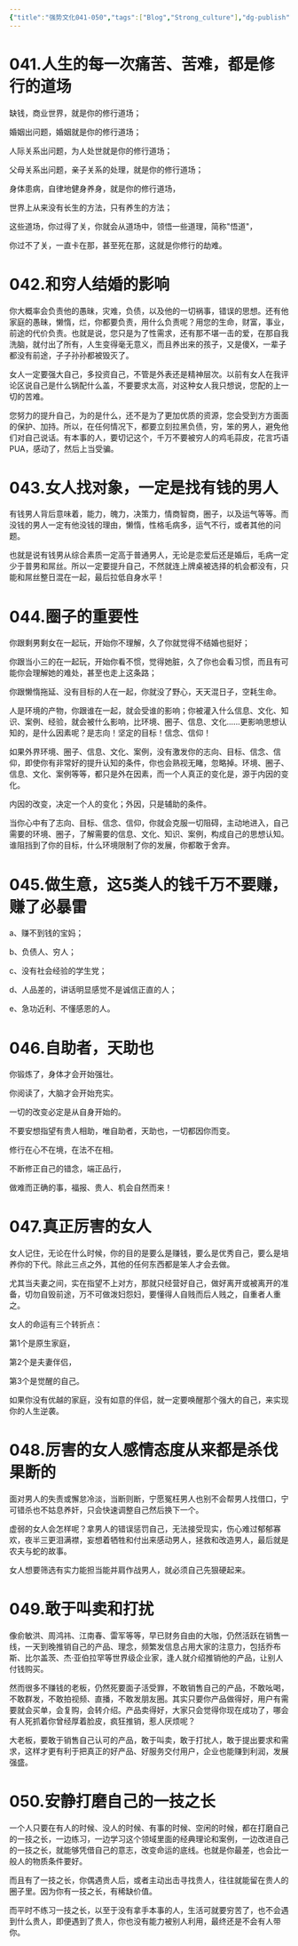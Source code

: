 ```yaml
---
{"title":"强势文化041-050","tags":["Blog","Strong_culture"],"dg-publish":true,"dg-note-icon":5,"permalink":"/🌓Interest_兴趣/Exalt/强势文化/05强势文化041-050/","dgPassFrontmatter":true,"noteIcon":5,"created":"2024-09-18T14:18:09.211+08:00","updated":"2024-09-18T19:36:56.929+08:00"}
---
```


# 041.人生的每一次痛苦、苦难，都是修行的道场

缺钱，商业世界，就是你的修行道场；

婚姻出问题，婚姻就是你的修行道场；

人际关系出问题，为人处世就是你的修行道场；

父母关系出问题，亲子关系的处理，就是你的修行道场；

身体患病，自律地健身养身，就是你的修行道场，

世界上从来没有长生的方法，只有养生的方法；

这些道场，你过得了关，你就会从道场中，领悟一些道理，简称"悟道"，

你过不了关，一直卡在那，甚至死在那，这就是你修行的劫难。

# 042.和穷人结婚的影响

你大概率会负责他的愚昧，灾难，负债，以及他的一切祸事，错误的思想。还有他家庭的愚昧，懒惰，烂，你都要负责，用什么负责呢？用您的生命，财富，事业，前途的代价负责。也就是说，您只是为了性需求，还有那不堪一击的爱，在那自我洗脑，就付出了所有，人生变得毫无意义，而且养出来的孩子，又是傻X，一辈子都没有前途，子子孙孙都被毁灭了。

女人一定要强大自己，多投资自己，不管是外表还是精神层次。以前有女人在我评论区说自己是什么锅配什么盖，不要要求太高，对这种女人我只想说，您配的上一切的苦难。

您努力的提升自己，为的是什么，还不是为了更加优质的资源，您会受到方方面面的保护、加持。所以，在任何情况下，都要立刻拉黑负债，穷，笨的男人，避免他们对自己说话。有本事的人，要切记这个，千万不要被穷人的鸡毛蒜皮，花言巧语PUA，感动了，然后上当受骗。

# 043.女人找对象，一定是找有钱的男人

有钱男人背后意味着，能力，魄力，决策力，情商智商，圈子，以及运气等等。而没钱的男人一定有他没钱的理由，懒惰，性格毛病多，运气不行，或者其他的问题。

也就是说有钱男从综合素质一定高于普通男人，无论是恋爱后还是婚后，毛病一定少于普男和屌丝。所以一定要提升自己，不然就连上牌桌被选择的机会都没有，只能和屌丝整日混在一起，最后拉低自身水平！

# 044.圈子的重要性

你跟剩男剩女在一起玩，开始你不理解，久了你就觉得不结婚也挺好；

你跟当小三的在一起玩，开始你看不惯，觉得她脏，久了你也会看习惯，而且有可能你会理解她的难处，甚至也走上这条路；

你跟懒惰拖延、没有目标的人在一起，你就没了野心，天天混日子，空耗生命。

人是环境的产物，你跟谁在一起，就会受谁的影响；你被灌入什么信息、文化、知识、案例、经验，就会被什么影响，比环境、圈子、信息、文化......更影响思想认知的，是什么因素呢？是志向！坚定的目标！信念、信仰！

如果外界环境、圈子、信息、文化、案例，没有激发你的志向、目标、信念、信仰，即使你有非常好的提升认知的条件，你也会熟视无睹，忽略掉。环境、圈子、信息、文化、案例等等，都只是外在因素，而一个人真正的变化是，源于内因的变化。

内因的改变，决定一个人的变化；外因，只是辅助的条件。

当你心中有了志向、目标、信念、信仰，你就会克服一切阻碍，主动地进入，自己需要的环境、圈子，了解需要的信息、文化、知识、案例，构成自己的思想认知。谁阻挡到了你的目标，什么环境限制了你的发展，你都敢于舍弃。

# 045.做生意，这5类人的钱千万不要赚，赚了必暴雷

a、赚不到钱的宝妈；

b、负债人、穷人；

c、没有社会经验的学生党；

d、人品差的，讲话明显感觉不是诚信正直的人；

e、急功近利、不懂感恩的人。

# 046.自助者，天助也

你锻炼了，身体才会开始强壮。

你阅读了，大脑才会开始充实。

一切的改变必定是从自身开始的。

不要安想指望有贵人相助，唯自助者，天助也，一切都因你而变。

修行在心不在境，在法不在相。

不断修正自己的错念，端正品行，

做难而正确的事，福报、贵人、机会自然而来！

# 047.真正厉害的女人

女人记住，无论在什么时候，你的目的是要么是赚钱，要么是优秀自己，要么是培养你的下代。除此三点之外，其他的任何东西都是笨人才会去做。

尤其当夫妻之间，实在指望不上对方，那就只经营好自己，做好离开或被离开的准备，切勿自毁前途，万不可做泼妇怨妇，要懂得人自贱而后人贱之，自重者人重之。

女人的命运有三个转折点：

第1个是原生家庭，

第2个是夫妻伴侣，

第3个是觉醒的自己。

如果你没有优越的家庭，没有如意的伴侣，就一定要唤醒那个强大的自己，来实现你的人生逆袭。

# 048.厉害的女人感情态度从来都是杀伐果断的

面对男人的失责或懈怠冷淡，当断则断，宁愿冤枉男人也别不会帮男人找借口，宁可错杀也不姑息养奸，只会快速调整自己然后换下一个。

虚弱的女人会怎样呢？拿男人的错误惩罚自己，无法接受现实，伤心难过郁郁寡欢，夜半三更泪满襟，妄想着牺牲和付出来感动男人，拯救和改造男人，最后就是农夫与蛇的故事。

女人想要筛选有实力能担当能并肩作战男人，就必须自己先狠硬起来。

# 049.敢于叫卖和打扰

像俞敏洪、周鸿祎、江南春、雷军等等，早已财务自由的大咖，仍然活跃在销售一线，一天到晚推销自己的产品、理念，频繁发信息占用大家的注意力，包括乔布斯、比尔盖茨、杰·亚伯拉罕等世界级企业家，逢人就介绍推销他的产品，让别人付钱购买。

然而很多不赚钱的老板，仍然死要面子活受罪，不敢销售自己的产品，不敢吆喝，不敢群发，不敢拍视频、直播，不敢发朋友圈。其实只要你产品做得好，用户有需要就会买单，会复购，会转介绍。产品卖得好，大家只会觉得你现在成功了，哪会有人死抓着你曾经厚着脸皮，疯狂推销，惹人厌烦呢？

大老板，要敢于销售自己认可的产品，敢于叫卖，敢于打扰人，敢于提出要求和需求，这样才更有利于把真正的好产品、好服务交付用户，企业也能赚到利润，发展强盛。

# 050.安静打磨自己的一技之长

一个人只要在有人的时候、没人的时候、有事的时候、空闲的时候，都在打磨自己的一技之长，一边练习，一边学习这个领域里面的经典理论和案例，一边改进自己的一技之长，就能够凭借自己的意志，改变命运的底线。也就是你最差，也会比一般人的物质条件要好。

而且有了一技之长，你偶遇贵人后，或者主动出击寻找贵人，往往就能留在贵人的圈子里。因为你有一技之长，有稀缺价值。

而平时不练习一技之长，以至于没有拿手本事的人，生活可就要穷苦了，也不会遇到什么贵人，即便遇到了贵人，你也没有能力被别人利用，最终还是不会有人带你。
